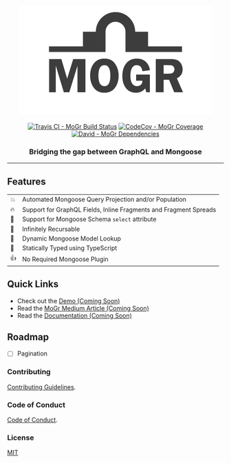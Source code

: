 <div align="center">
  <img src="media/mogr.png?raw=true" />
  <br>
  <br>
  <a href="https://travis-ci.org/nicky-lenaers/mogr" title="Travis CI - MoGr Build Status" target="_blank"><img alt="Travis CI - MoGr Build Status" src="https://img.shields.io/travis/nicky-lenaers/mogr/master.svg?style=flat-square"></a>
  <a href="https://codecov.io/gh/nicky-lenaers/mogr" title="CodeCov - MoGr Coverage" target="_blank"><img alt="CodeCov - MoGr Coverage" src="https://img.shields.io/codecov/c/gh/nicky-lenaers/mogr/master.svg?style=flat-square"></a>
  <a href="https://david-dm.org/nicky-lenaers/mogr" title="David - MoGr Dependencies" target="_blank"><img alt="David - MoGr Dependencies" src="https://img.shields.io/david/nicky-lenaers/mogr.svg?style=flat-square"></a>
  <br>
  <h3>Bridging the gap between GraphQL and Mongoose</h3>
</div>
<hr>

## Features
<table>
  <tr>
    <td>💥</td><td>Automated Mongoose Query Projection and/or Population</td>
  </tr>
  <tr>
    <td>🔥</td><td>Support for GraphQL Fields, Inline Fragments and Fragment Spreads</td>
  </tr>
  <tr>
    <td>🙏</td><td>Support for Mongoose Schema <code>select</code> attribute</td>
  </tr>
  <tr>
    <td>🙌</td><td>Infinitely Recursable</td>
  </tr>
  <tr>
    <td>🔎</td><td>Dynamic Mongoose Model Lookup</td>
  </tr>
  <tr>
    <td>🔧</td><td>Statically Typed using TypeScript</td>
  </tr>
  <tr>
    <td>👍</td><td>No Required Mongoose Plugin</td>
  </tr>
</table>

## Quick Links
- Check out the [Demo (Coming Soon)](https://github.com/nicky-lenaers/mogr)
- Read the [MoGr Medium Article (Coming Soon)](https://github.com/nicky-lenaers/mogr)
- Read the [Documentation (Coming Soon)](https://github.com/nicky-lenaers/mogr)

## Roadmap
- [ ] Pagination

### Contributing
[Contributing Guidelines](.github/CONTRIBUTING.md).

### Code of Conduct
[Code of Conduct](.github/CODE_OF_CONDUCT.md).

### License
[MIT](/LICENSE)
